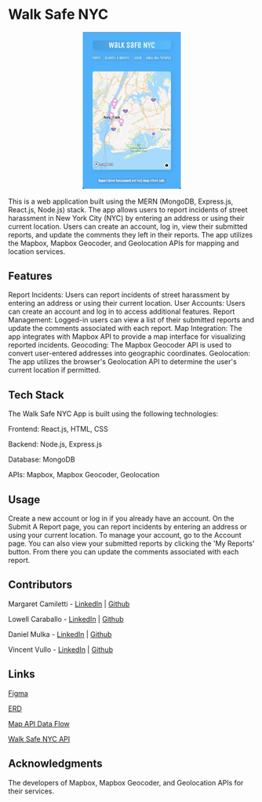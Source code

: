 # Walk Safe NYC
<p align=center>
<img src='https://github.com/vinceoct/walksafeNYC/blob/main/walksafeNYCReact/src/assets/walksafehome.png' width=200/></p>
This is a web application built using the MERN (MongoDB, Express.js, React.js, Node.js) stack. The app allows users to report incidents of street harassment in New York City (NYC) by entering an address or using their current location. Users can create an account, log in, view their submitted reports, and update the comments they left in their reports. The app utilizes the Mapbox, Mapbox Geocoder, and Geolocation APIs for mapping and location services.

## Features
Report Incidents: Users can report incidents of street harassment by entering an address or using their current location.
User Accounts: Users can create an account and log in to access additional features.
Report Management: Logged-in users can view a list of their submitted reports and update the comments associated with each report.
Map Integration: The app integrates with Mapbox API to provide a map interface for visualizing reported incidents.
Geocoding: The Mapbox Geocoder API is used to convert user-entered addresses into geographic coordinates.
Geolocation: The app utilizes the browser's Geolocation API to determine the user's current location if permitted.

## Tech Stack
The Walk Safe NYC App is built using the following technologies:

Frontend: React.js, HTML, CSS

Backend: Node.js, Express.js

Database: MongoDB

APIs: Mapbox, Mapbox Geocoder, Geolocation

## Usage
Create a new account or log in if you already have an account.
On the Submit A Report page, you can report incidents by entering an address or using your current location.
To manage your account, go to the Account page. You can also view your submitted reports by clicking the 'My Reports' button. From there you can update the comments associated with each report.

## Contributors 
Margaret Camiletti - [LinkedIn](https://www.linkedin.com/in/margaretcamilletti/) | [Github](https://github.com/mcamilletti1)

Lowell Caraballo -   [LinkedIn](https://www.linkedin.com/in/lowell-caraballo-3415bb278/) | [Github](https://github.com/LowellC86)   

Daniel Mulka -       [LinkedIn](https://www.linkedin.com/in/danielmulka/) | [Github](https://github.com/vinceoct/walksafeNYC)

Vincent Vullo -      [LinkedIn](https://www.linkedin.com/in/vincentvullo/) | [Github](https://github.com/vinceoct)

## Links
[Figma](https://www.figma.com/file/nLIxx18MyF8LX1z5yqhUkD/WalkSafeNYC?type=design&node-id=0-1&mode=design&t=Cpw2ibSCaUDwCaVe-0)

[ERD](https://lucid.app/lucidchart/c127b16a-f85b-4b3a-92f2-9992987ec1d6/edit?beaconFlowId=2AE0525BB0C27119&invitationId=inv_d94d584a-aee3-4fce-ba0b-b583b3f6690a&page=0_0#)

[Map API Data Flow](https://lucid.app/lucidchart/a9bccccc-16ae-46b3-826d-b52fecd5fc86/edit?beaconFlowId=1F49C4DB60ADA07F&invitationId=inv_79ccb16d-7741-4ed1-9d67-a76075670eea&page=0_0#)

[Walk Safe NYC API](https://github.com/vinceoct/walksafeNYC-API)

## Acknowledgments
The developers of Mapbox, Mapbox Geocoder, and Geolocation APIs for their services.
